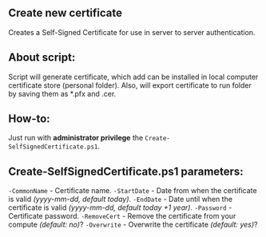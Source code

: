 ## Create new certificate
Creates a Self-Signed Certificate for use in server to server authentication. 
## About script:
Script will generate certificate, which add can be installed in local computer certificate store (personal folder). Also, will export certificate to run folder by saving them as *.pfx and .cer.

## How-to:
Just run with **administrator privilege** the `Create-SelfSignedCertificate.ps1`. 

## Create-SelfSignedCertificate.ps1 parameters:
`-CommonName` - Certificate name.
`-StartDate` - Date from when the certificate is valid *(yyyy-mm-dd, default today)*.
`-EndDate` - Date until when the certificate is valid *(yyyy-mm-dd, default today +1 year)*.
`-Password` - Certificate password.
`-RemoveCert` - Remove the certificate from your compute *(default: no)*?
`-Overwrite` - Overwrite the certificate *(default: yes)*?